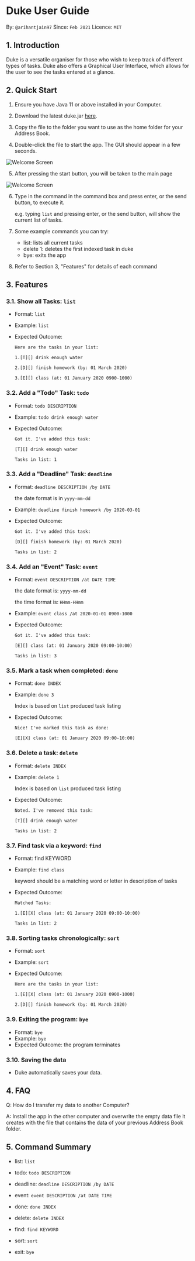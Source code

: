 # Duke User Guide
By: `@arihantjain97`      Since: `Feb 2021`      Licence: `MIT`

## 1. Introduction
Duke is a versatile organiser for those who wish to keep track of different types
of tasks. Duke also offers a Graphical User Interface, which allows for the user to 
see the tasks entered at a glance.
## 2. Quick Start
1. Ensure you have Java 11 or above installed in your Computer.

2. Download the latest duke.jar [here](https://github.com/arihantjain97/ip/releases/tag/A-Jar).

3. Copy the file to the folder you want to use as the home folder for your Address Book.

4. Double-click the file to start the app. The GUI should appear in a few seconds.

   
  ![Welcome Screen](https://github.com/arihantjain97/ip/blob/master/docs/WelcomeScreen.png?raw=true)

5. After pressing the start button, you will be taken to the main page


  ![Welcome Screen](https://github.com/arihantjain97/ip/blob/master/docs/Ui.png?raw=true)

6. Type in the command in the command box and press enter, or the send button, to execute it.
      
   e.g. typing `list` and pressing enter, or the send button, will show the current list of tasks.

7. Some example commands you can try:
   
   * list: lists all current tasks
   * delete 1: deletes the first indexed task in duke
   * bye: exits the app
   
8. Refer to Section 3, "Features" for details of each command

## 3. Features

### 3.1. Show all Tasks: `list`
* Format: `list`
* Example: `list`
* Expected Outcome:
   
   `Here are the tasks in your list:`

   `1.[T][] drink enough water`

   `2.[D][] finish homework (by: 01 March 2020)`
   
   `3.[E][] class (at: 01 January 2020 0900-1000)`

### 3.2. Add a "Todo" Task: `todo`
* Format: `todo DESCRIPTION` 
* Example: `todo drink enough water`
* Expected Outcome:

   `Got it. I've added this task:`
   
   `[T][] drink enough water`
   
   `Tasks in list: 1`
### 3.3. Add a "Deadline" Task: `deadline`
* Format: `deadline DESCRIPTION /by DATE`
  
   the date format is in `yyyy-mm-dd`
* Example: `deadline finish homework /by 2020-03-01`
* Expected Outcome:
  
  `Got it. I've added this task:`

  `[D][] finish homework (by: 01 March 2020)`

  `Tasks in list: 2`
### 3.4. Add an "Event" Task: `event`
* Format: `event DESCRIPTION /at DATE TIME`

  the date format is: `yyyy-mm-dd`
  
  the time format is: `HHmm-HHmm`
* Example: `event class /at 2020-01-01 0900-1000`
* Expected Outcome:

  `Got it. I've added this task:`

  `[E][] class (at: 01 January 2020 09:00-10:00)`

  `Tasks in list: 3`
### 3.5. Mark a task when completed: `done`
* Format: `done INDEX`
* Example: `done 3`
  
   Index is based on `list` produced task listing
* Expected Outcome:

  `Nice! I've marked this task as done:`

  `[E][X] class (at: 01 January 2020 09:00-10:00)`
### 3.6. Delete a task: `delete`
* Format: `delete INDEX`
* Example: `delete 1`

  Index is based on `list` produced task listing
* Expected Outcome:
  
  `Noted. I've removed this task:`

  `[T][] drink enough water`

  `Tasks in list: 2`
### 3.7. Find task via a keyword: `find`
* Format: find KEYWORD
* Example: `find class`
  
   keyword should be a matching word or letter in description of tasks
* Expected Outcome:

  `Matched Tasks:`

  `1.[E][X] class (at: 01 January 2020 09:00-10:00)`

  `Tasks in list: 2`
### 3.8. Sorting tasks chronologically: `sort`
* Format: `sort`
* Example: `sort`
* Expected Outcome:

  `Here are the tasks in your list:`
  
  `1.[E][X] class (at: 01 January 2020 0900-1000)`
  
  `2.[D][] finish homework (by: 01 March 2020)`

  

### 3.9. Exiting the program: `bye`
* Format: `bye`
* Example: `bye`
* Expected Outcome: the program terminates
### 3.10. Saving the data
* Duke automatically saves your data.

## 4. FAQ

Q:  How do I transfer my data to another Computer?

A: Install the app in the other computer and overwrite the empty data file it creates with the file that contains the data of your previous Address Book folder.

## 5. Command Summary
* list: `list`

* todo: `todo DESCRIPTION`

* deadline: `deadline DESCRIPTION /by DATE`

* event: `event DESCRIPTION /at DATE TIME`

* done: `done INDEX`

* delete: `delete INDEX`

* find: `find KEYWORD`

* sort: `sort`

* exit: `bye`


